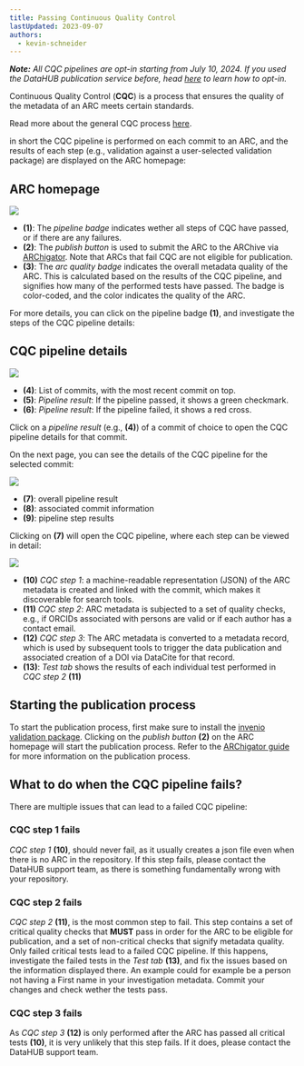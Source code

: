 ```yaml
---
title: Passing Continuous Quality Control
lastUpdated: 2023-09-07
authors:
  - kevin-schneider
---
```


_**Note:** All CQC pipelines are opt-in starting from July 10, 2024. If you used the DataHUB publication service before, head [here](cqc-pipelines/validation-packages.html) to learn how to opt-in._

Continuous Quality Control (**CQC**) is a process that ensures the quality of the metadata of an ARC meets certain standards.

Read more about the general CQC process [here]().

in short the CQC pipeline is performed on each commit to an ARC, and the results of each step (e.g., validation against a user-selected validation package) are displayed on the ARC homepage:

## ARC homepage

![](@images/data-publications/data-publication/cqc-results.png)

- **(1)**: The _pipeline badge_ indicates wether all steps of CQC have passed, or if there are any failures.
- **(2)**: The _publish button_ is used to submit the ARC to the ARChive via [ARChigator](datahub-data-publications-archigator.html). Note that ARCs that fail CQC are not eligible for publication.
- **(3)**: The _arc quality badge_ indicates the overall metadata quality of the ARC. This is calculated based on the results of the CQC pipeline, and signifies how many of the performed tests have passed. The badge is color-coded, and the color indicates the quality of the ARC.

For more details, you can click on the pipeline badge **(1)**, and investigate the steps of the CQC pipeline details:

## CQC pipeline details

![](@images/data-publications/data-publication/cqc-pipeline-path-1.png)

- **(4)**: List of commits, with the most recent commit on top.
- **(5)**: _Pipeline result_: If the pipeline passed, it shows a green checkmark.
- **(6)**: _Pipeline result_: If the pipeline failed, it shows a red cross.

Click on a _pipeline result_ (e.g., **(4)**) of a commit of choice to open the CQC pipeline details for that commit.

On the next page, you can see the details of the CQC pipeline for the selected commit:

![](@images/data-publications/data-publication/cqc-pipeline-path-2.png)

- **(7)**: overall pipeline result
- **(8)**: associated commit information
- **(9)**: pipeline step results

Clicking on **(7)** will open the CQC pipeline, where each step can be viewed in detail:

![](@images/data-publications/data-publication/cqc-pipeline-steps.png)

- **(10)** _CQC step 1_: a machine-readable representation (JSON) of the ARC metadata is created and linked with the commit, which makes it discoverable for search tools. 
- **(11)** _CQC step 2_: ARC metadata is subjected to a set of quality checks, e.g., if ORCIDs associated with persons are valid or if each author has a contact email. 
- **(12)** _CQC step 3_: The ARC metadata is converted to a metadata record, which is used by subsequent tools to trigger the data publication and associated creation of a DOI via DataCite for that record.
- **(13)**: _Test tab_ shows the results of each individual test performed in _CQC step 2_ **(11)**

## Starting the publication process

To start the publication process, first make sure to install the [invenio validation package](https://avpr.nfdi4plants.org/package/invenio). Clicking on the _publish button_ **(2)** on the ARC homepage will start the publication process. Refer to the [ARChigator guide](datahub-data-publications-archigator.html) for more information on the publication process.

## What to do when the CQC pipeline fails?

There are multiple issues that can lead to a failed CQC pipeline:

### CQC step 1 fails

_CQC step 1_ **(10)**, should never fail, as it usually creates a json file even when there is no ARC in the repository. If this step fails, please contact the DataHUB support team, as there is something fundamentally wrong with your repository.

### CQC step 2 fails

_CQC step 2_ **(11)**, is the most common step to fail. This step contains a set of critical quality checks that **MUST** pass in order for the ARC to be eligible for publication, and a set of non-critical checks that signify metadata quality. Only failed critical tests lead to a failed CQC pipeline. If this happens, investigate the failed tests in the _Test tab_ **(13)**, and fix the issues based on the information displayed there. An example could for example be a person not having a First name in your investigation metadata. Commit your changes and check wether the tests pass.

### CQC step 3 fails

As _CQC step 3_ **(12)** is only performed after the ARC has passed all critical tests **(10)**, it is very unlikely that this step fails. If it does, please contact the DataHUB support team.